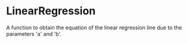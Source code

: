 # LinearRegression
A function to obtain the equation of the linear regression line due to the parameters 'a' and 'b'.
